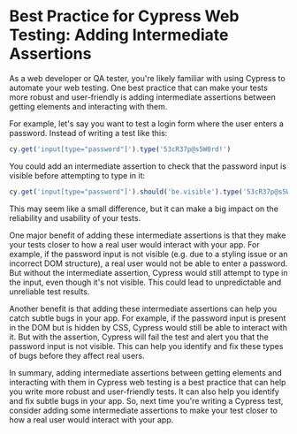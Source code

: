 # Best Practice for Cypress Web Testing: Adding Intermediate Assertions

As a web developer or QA tester, you're likely familiar with using Cypress to automate your web testing. One best practice that can make your tests more robust and user-friendly is adding intermediate assertions between getting elements and interacting with them.

For example, let's say you want to test a login form where the user enters a password. Instead of writing a test like this:

```js
cy.get('input[type="password"]').type('53cR37p@s5W0rd!')

```

You could add an intermediate assertion to check that the password input is visible before attempting to type in it:

```js
cy.get('input[type="password"]').should('be.visible').type('53cR37p@s5W0rd!')

```

This may seem like a small difference, but it can make a big impact on the reliability and usability of your tests.

One major benefit of adding these intermediate assertions is that they make your tests closer to how a real user would interact with your app. For example, if the password input is not visible (e.g. due to a styling issue or an incorrect DOM structure), a real user would not be able to enter a password. But without the intermediate assertion, Cypress would still attempt to type in the input, even though it's not visible. This could lead to unpredictable and unreliable test results.

Another benefit is that adding these intermediate assertions can help you catch subtle bugs in your app. For example, if the password input is present in the DOM but is hidden by CSS, Cypress would still be able to interact with it. But with the assertion, Cypress will fail the test and alert you that the password input is not visible. This can help you identify and fix these types of bugs before they affect real users.

In summary, adding intermediate assertions between getting elements and interacting with them in Cypress web testing is a best practice that can help you write more robust and user-friendly tests. It can also help you identify and fix subtle bugs in your app. So, next time you're writing a Cypress test, consider adding some intermediate assertions to make your test closer to how a real user would interact with your app.
